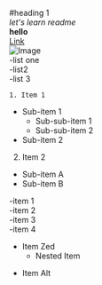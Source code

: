 #heading 1  
_let's learn readme_  
**hello**  
[Link](https://www.apple.com/in/shop/buy-mac/macbook-air)  
![Image](http://www.modernthrill.com/wp-content/uploads/2015/06/Mangoes.jpg)  
-list one  
  -list2  
    -list 3  

    1. Item 1
  - Sub-item 1
     - Sub-sub-item 1
     - Sub-sub-item 2
   - Sub-item 2
  2. Item 2
   - Sub-item A
   - Sub-item B

  -item 1  
    -item 2  
      -item 3  
    -item 4  


- Item Zed
  - Nested Item
* Item Alt

